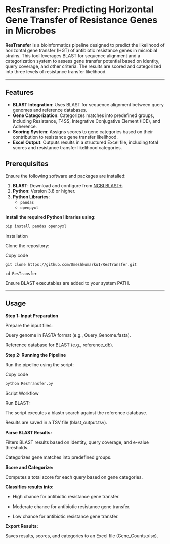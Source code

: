 # ResTransfer: Predicting Horizontal Gene Transfer of Resistance Genes in Microbes

**ResTransfer** is a bioinformatics pipeline designed to predict the likelihood of horizontal gene transfer (HGT) of antibiotic resistance genes in microbial strains. This tool leverages BLAST for sequence alignment and a categorization system to assess gene transfer potential based on identity, query coverage, and other criteria. The results are scored and categorized into three levels of resistance transfer likelihood.

---

## Features

- **BLAST Integration**: Uses BLAST for sequence alignment between query genomes and reference databases.
- **Gene Categorization**: Categorizes matches into predefined groups, including Resistance, T4SS, Integrative Conjugative Element (ICE), and Adherence.
- **Scoring System**: Assigns scores to gene categories based on their contribution to resistance gene transfer likelihood.
- **Excel Output**: Outputs results in a structured Excel file, including total scores and resistance transfer likelihood categories.



## Prerequisites

Ensure the following software and packages are installed:

1. **BLAST**: Download and configure from [NCBI BLAST+](https://ftp.ncbi.nlm.nih.gov/blast/executables/blast+/LATEST/).
2. **Python**: Version 3.8 or higher.
3. **Python Libraries**:
   - `pandas`
   - `openpyxl`


**Install the required Python libraries using**:


`pip install pandas openpyxl`


Installation

Clone the repository:


Copy code

`git clone https://github.com/Umeshkumarku1/ResTransfer.git`


`cd ResTransfer`


Ensure BLAST executables are added to your system PATH.

---


## Usage

**Step 1: Input Preparation**

Prepare the input files:

Query genome in FASTA format (e.g., Query_Genome.fasta).

Reference database for BLAST (e.g., reference_db).


**Step 2: Running the Pipeline**

Run the pipeline using the script:


Copy code

`python ResTransfer.py`


Script Workflow

Run BLAST:

The script executes a blastn search against the reference database.

Results are saved in a TSV file (blast_output.tsv).


**Parse BLAST Results:**

Filters BLAST results based on identity, query coverage, and e-value thresholds.

Categorizes gene matches into predefined groups.


**Score and Categorize:**

Computes a total score for each query based on gene categories.


**Classifies results into:**

 - High chance for antibiotic resistance gene transfer.

 - Moderate chance for antibiotic resistance gene transfer.

 - Low chance for antibiotic resistance gene transfer.


**Export Results:**

Saves results, scores, and categories to an Excel file (Gene_Counts.xlsx).
